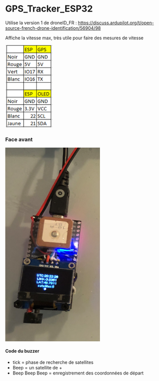 # GPS_Tracker_ESP32

Utilise la version 1 de droneID_FR : https://discuss.ardupilot.org/t/open-source-french-drone-identification/56904/98

Affiche la vitesse max, très utile pour faire des mesures de vitesse

<img src="cablage.PNG" width = "150">

### Face avant 

<img src="Capture.PNG" width = "300">



#### Code du buzzer

* tick = phase de recherche de satellites
* Beep = un satellite de +
* Beep Beep Beep = enregistrement des coordonnées de départ
